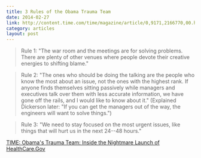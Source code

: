 ```yaml
---
title: 3 Rules of the Obama Trauma Team
date: 2014-02-27
link: http://content.time.com/time/magazine/article/0,9171,2166770,00.html#ixzz2uXeYc4Bh
category: articles
layout: post
---
```


> Rule 1: "The war room and the meetings are for solving problems. There are
> plenty of other venues where people devote their creative energies to shifting
> blame."

> Rule 2: "The ones who should be doing the talking are the people who know the
> most about an issue, not the ones with the highest rank. If anyone finds
> themselves sitting passively while managers and executives talk over them with
> less accurate information, we have gone off the rails, and I would like to
> know about it." (Explained Dickerson later: "If you can get the managers out
> of the way, the engineers will want to solve things.")

> Rule 3: "We need to stay focused on the most urgent issues, like things that
> will hurt us in the next 24--48 hours."

[TIME: Obama's Trauma Team: Inside the Nightmare Launch of HealthCare.Gov][1]

[1]: http://content.time.com/time/magazine/article/0,9171,2166770,00.html#ixzz2uXeYc4Bh
